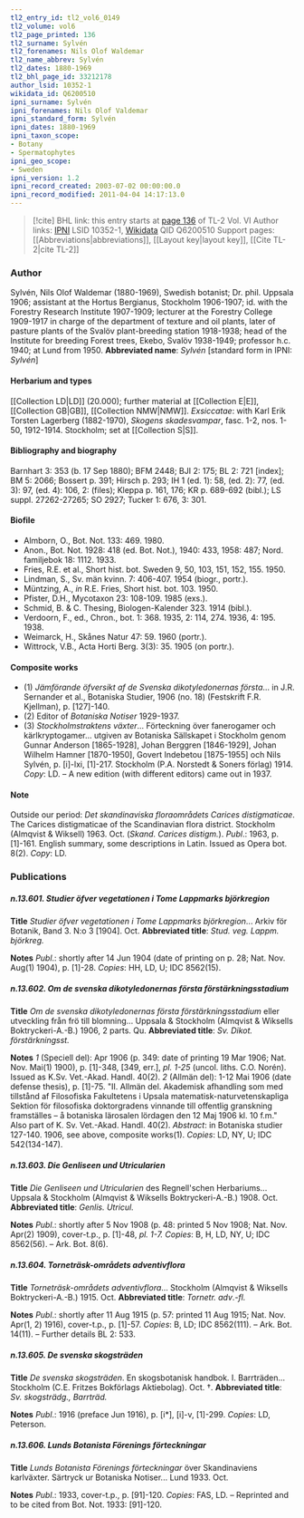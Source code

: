 ```yaml
---
tl2_entry_id: tl2_vol6_0149
tl2_volume: vol6
tl2_page_printed: 136
tl2_surname: Sylvén
tl2_forenames: Nils Olof Waldemar
tl2_name_abbrev: Sylvén
tl2_dates: 1880-1969
tl2_bhl_page_id: 33212178
author_lsid: 10352-1
wikidata_id: Q6200510
ipni_surname: Sylvén
ipni_forenames: Nils Olof Valdemar
ipni_standard_form: Sylvén
ipni_dates: 1880-1969
ipni_taxon_scope: 
- Botany
- Spermatophytes
ipni_geo_scope: 
- Sweden
ipni_version: 1.2
ipni_record_created: 2003-07-02 00:00:00.0
ipni_record_modified: 2011-04-04 14:17:13.0
---
```


> [!cite] BHL link: this entry starts at [page 136](https://www.biodiversitylibrary.org/page/33212178) of TL-2 Vol. VI
> Author links: [IPNI](https://www.ipni.org/a/10352-1) LSID 10352-1, [Wikidata](https://www.wikidata.org/wiki/Q6200510) QID Q6200510
> Support pages: [[Abbreviations|abbreviations]], [[Layout key|layout key]], [[Cite TL-2|cite TL-2]]

### Author

Sylvén, Nils Olof Waldemar (1880-1969), Swedish botanist; Dr. phil. Uppsala 1906; assistant at the Hortus Bergianus, Stockholm 1906-1907; id. with the Forestry Research Institute 1907-1909; lecturer at the Forestry College 1909-1917 in charge of the department of texture and oil plants, later of pasture plants of the Svalöv plant-breeding station 1918-1938; head of the Institute for breeding Forest trees, Ekebo, Svalöv 1938-1949; professor h.c. 1940; at Lund from 1950. 
**Abbreviated name**: *Sylvén* \[standard form in IPNI: *Sylvén*\]

#### Herbarium and types

[[Collection LD|LD]] (20.000); further material at [[Collection E|E]], [[Collection GB|GB]], [[Collection NMW|NMW]].
*Exsiccatae*: with Karl Erik Torsten Lagerberg (1882-1970), *Skogens skadesvampar*, fasc. 1-2, nos. 1-50, 1912-1914. Stockholm; set at [[Collection S|S]].

#### Bibliography and biography

Barnhart 3: 353 (b. 17 Sep 1880); BFM 2448; BJI 2: 175; BL 2: 721 \[index\]; BM 5: 2066; Bossert p. 391; Hirsch p. 293; IH 1 (ed. 1): 58, (ed. 2): 77, (ed. 3): 97, (ed. 4): 106, 2: (files); Kleppa p. 161, 176; KR p. 689-692 (bibl.); LS suppl. 27262-27265; SO 2927; Tucker 1: 676, 3: 301.

#### Biofile

- Almborn, O., Bot. Not. 133: 469. 1980.
- Anon., Bot. Not. 1928: 418 (ed. Bot. Not.), 1940: 433, 1958: 487; Nord. familjebok 18: 1112. 1933.
- Fries, R.E. et al., Short hist. bot. Sweden 9, 50, 103, 151, 152, 155. 1950.
- Lindman, S., Sv. män kvinn. 7: 406-407. 1954 (biogr., portr.).
- Müntzing, A., *in* R.E. Fries, Short hist. bot. 103. 1950.
- Pfister, D.H., Mycotaxon 23: 108-109. 1985 (exs.).
- Schmid, B. & C. Thesing, Biologen-Kalender 323. 1914 (bibl.).
- Verdoorn, F., ed., Chron., bot. 1: 368. 1935, 2: 114, 274. 1936, 4: 195. 1938.
- Weimarck, H., Skånes Natur 47: 59. 1960 (portr.).
- Wittrock, V.B., Acta Horti Berg. 3(3): 35. 1905 (on portr.).

#### Composite works

- (1) *Jämförande öfversikt af de Svenska dikotyledonernas första*... in J.R. Sernander et al., Botaniska Studier, 1906 (no. 18) (Festskrift F.R. Kjellman), p. \[127\]-140.
- (2) Editor of *Botaniska Notiser* 1929-1937.
- (3) *Stockholmstraktens växter*... Förteckning över fanerogamer och kärlkryptogamer... utgiven av Botaniska Sällskapet i Stockholm genom Gunnar Anderson \[1865-1928\], Johan Berggren \[1846-1929\], Johan Wilhelm Hamner \[1870-1950\], Govert Indebetou \[1875-1955\] och Nils Sylvén, p. \[i\]-lxi, \[1\]-217. Stockholm (P.A. Norstedt & Soners förlag) 1914. *Copy*: LD. – A new edition (with different editors) came out in 1937.

#### Note

Outside our period: *Det skandinaviska floraområdets Carices distigmaticae*. The Carices distigmaticae of the Scandinavian flora district. Stockholm (Almqvist & Wiksell) 1963. Oct. (*Skand. Carices distigm.*). *Publ*.: 1963, p. \[1\]-161. English summary, some descriptions in Latin. Issued as Opera bot. 8(2). *Copy*: LD.

### Publications

##### n.13.601. Studier öfver vegetationen i Tome Lappmarks björkregion

**Title**
*Studier öfver vegetationen i Tome Lappmarks björkregion*... Arkiv för Botanik, Band 3. N:o 3 \[1904\]. Oct.
**Abbreviated title**: *Stud. veg. Lappm. björkreg.*

**Notes**
*Publ*.: shortly after 14 Jun 1904 (date of printing on p. 28; Nat. Nov. Aug(1) 1904), p. \[1\]-28. *Copies*: HH, LD, U; IDC 8562(15).

##### n.13.602. Om de svenska dikotyledonernas första förstärkningsstadium

**Title**
*Om de svenska dikotyledonernas första förstärkningsstadium* eller utveckling från frö till blomning... Uppsala & Stockholm (Almqvist & Wiksells Boktryckeri-A.-B.) 1906, 2 parts. Qu.
**Abbreviated title**: *Sv. Dikot. förstärkningsst.*

**Notes**
*1* (Speciell del): Apr 1906 (p. 349: date of printing 19 Mar 1906; Nat. Nov. Mai(1) 1900), p. \[1\]-348, \[349, err.\], *pl. 1-25* (uncol. liths. C.O. Norén). Issued as K.Sv. Vet.-Akad. Handl. 40(2).
*2* (Allmän del): 1-12 Mai 1906 (date defense thesis), p. \[1\]-75. "II. Allmän del. Akademisk afhandling som med tillstånd af Filosofiska Fakultetens i Upsala matematisk-naturvetenskapliga Sektion för filosofiska doktorgradens vinnande till offentlig granskning framställes – å botaniska lärosalen lördagen den 12 Maj 1906 kl. 10 f.m." Also part of K. Sv. Vet.-Akad. Handl. 40(2).
*Abstract*: in Botaniska studier 127-140. 1906, see above, composite works(1).
*Copies*: LD, NY, U; IDC 542(134-147).

##### n.13.603. Die Genliseen und Utricularien

**Title**
*Die Genliseen und Utricularien* des Regnell'schen Herbariums... Uppsala & Stockholm (Almqvist & Wiksells Boktryckeri-A.-B.) 1908. Oct.
**Abbreviated title**: *Genlis. Utricul.*

**Notes**
*Publ*.: shortly after 5 Nov 1908 (p. 48: printed 5 Nov 1908; Nat. Nov. Apr(2) 1909), cover-t.p., p. \[1\]-48, *pl. 1-7. Copies*: B, H, LD, NY, U; IDC 8562(56). – Ark. Bot. 8(6).

##### n.13.604. Torneträsk-områdets adventivflora

**Title**
*Torneträsk-områdets adventivflora*... Stockholm (Almqvist & Wiksells Boktryckeri-A.-B.) 1915. Oct.
**Abbreviated title**: *Tornetr. adv*.-*fl.*

**Notes**
*Publ*.: shortly after 11 Aug 1915 (p. 57: printed 11 Aug 1915; Nat. Nov. Apr(1, 2) 1916), cover-t.p., p. \[1\]-57. *Copies*: B, LD; IDC 8562(111). – Ark. Bot. 14(11). – Further details BL 2: 533.

##### n.13.605. De svenska skogsträden

**Title**
*De svenska skogsträden*. En skogsbotanisk handbok. I. Barrträden... Stockholm (C.E. Fritzes Bokförlags Aktiebolag). Oct. †.
**Abbreviated title**: *Sv. skogsträdg., Barrträd.*

**Notes**
*Publ*.: 1916 (preface Jun 1916), p. \[i\*\], \[i\]-v, \[1\]-299. *Copies*: LD, Peterson.

##### n.13.606. Lunds Botanista Förenings förteckningar

**Title**
*Lunds Botanista Förenings förteckningar* över Skandinaviens karlväxter. Särtryck ur Botaniska Notiser... Lund 1933. Oct.

**Notes**
*Publ*.: 1933, cover-t.p., p. \[91\]-120. *Copies*: FAS, LD. – Reprinted and to be cited from Bot. Not. 1933: \[91\]-120.

